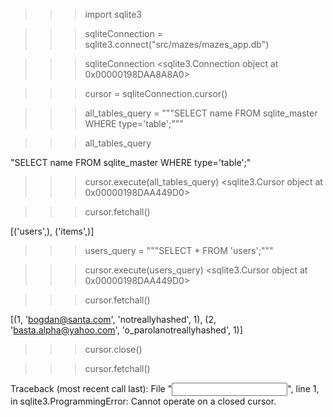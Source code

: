 
>>> import sqlite3

>>> sqliteConnection  = sqlite3.connect("src/mazes/mazes_app.db")

>>> sqliteConnection
<sqlite3.Connection object at 0x00000198DAA8A8A0>


>>> cursor = sqliteConnection.cursor()


>>> all_tables_query = """SELECT name FROM sqlite_master WHERE type='table';"""

>>> all_tables_query
>
"SELECT name FROM sqlite_master WHERE type='table';"


>>> cursor.execute(all_tables_query)
<sqlite3.Cursor object at 0x00000198DAA449D0>

>>> cursor.fetchall()

[('users',), ('items',)]


>>> users_query = """SELECT * FROM 'users';"""

>>> cursor.execute(users_query)
<sqlite3.Cursor object at 0x00000198DAA449D0>

>>>cursor.fetchall()

 [(1, 'bogdan@santa.com', 'notreallyhashed', 1), 
(2, 'basta.alpha@yahoo.com', 'o_parolanotreallyhashed', 1)]

>>> cursor.close()

>>> cursor.fetchall()

Traceback (most recent call last):
File "<input>", line 1, in <module>
sqlite3.ProgrammingError: Cannot operate on a closed cursor.
